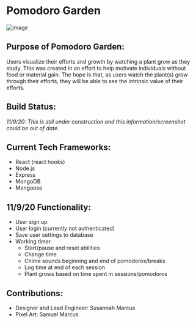 # Pomodoro Garden

![image](https://i.imgur.com/SqLsKiD.png)

## Purpose of Pomodoro Garden:
Users visualize their efforts and growth by watching a plant grow as they study. This was created in an effort to help motivate individuals without food or material gain. The hope is that, as users watch the plant(s) grow through their efforts, they will be able to see the intrinsic value of their efforts.

## Build Status:
<em>11/9/20: This is still under construction and this information/screenshot could be out of date.</em>

## Current Tech Frameworks:
- React (react hooks)
- Node.js
- Express
- MongoDB
- Mongoose

## 11/9/20 Functionality:
- User sign up
- User login (currently not authenticated)
- Save user settings to database
- Working timer
  - Start/pause and reset abilities
  - Change time
  - Chime sounds beginning and end of pomodoros/breaks
  - Log time at end of each session
  - Plant grows based on time spent in sessions/pomodoros
  
 ## Contributions:
 - Designer and Lead Engineer: Susannah Marcus
 - Pixel Art: Samuel Marcus
